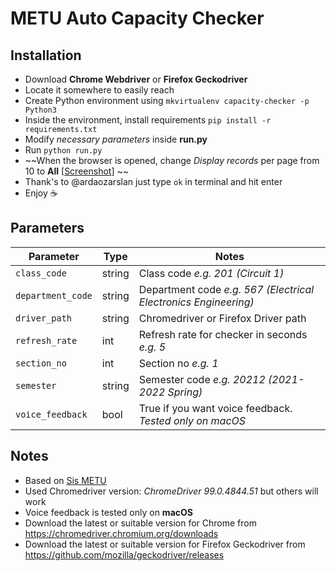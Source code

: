# METU Auto Capacity Checker

## Installation

- Download **Chrome Webdriver** or **Firefox Geckodriver**
- Locate it somewhere to easily reach
- Create Python environment using ```mkvirtualenv capacity-checker -p Python3```
- Inside the environment, install requirements ```pip install -r requirements.txt```
- Modify _necessary parameters_ inside **run.py**
- Run ```python run.py```
- ~~When the browser is opened, change _Display records_ per page from 10 to **All** [[Screenshot](https://user-images.githubusercontent.com/20050426/156389364-8a6e12b7-16e9-47fe-9847-4fc70d323e80.png)] ~~
- Thank's to @ardaozarslan just type ```ok``` in terminal and hit enter
- Enjoy ☕️

## Parameters

| Parameter             | Type   | Notes                                                           |
|-----------------------|--------|-----------------------------------------------------------------|
| ```class_code```      | string | Class code  _e.g. 201 (Circuit 1)_                              |
| ```department_code``` | string | Department code _e.g. 567 (Electrical Electronics Engineering)_ |
| ```driver_path```     | string | Chromedriver or Firefox Driver path                             |
| ```refresh_rate```    | int    | Refresh rate for checker in seconds _e.g. 5_                    |
| ```section_no```      | int    | Section no _e.g. 1_                                             |
| ```semester```        | string | Semester code _e.g. 20212 (2021-2022 Spring)_                   |
| ```voice_feedback```  | bool   | True if you want voice feedback. _Tested only on macOS_         |

## Notes

- Based on [Sis METU](http://sis.metu.edu.tr/)
- Used Chromedriver version: _ChromeDriver 99.0.4844.51_ but others will work
- Voice feedback is tested only on **macOS**
- Download the latest or suitable version for Chrome from https://chromedriver.chromium.org/downloads
- Download the latest or suitable version for Firefox Geckodriver from https://github.com/mozilla/geckodriver/releases

